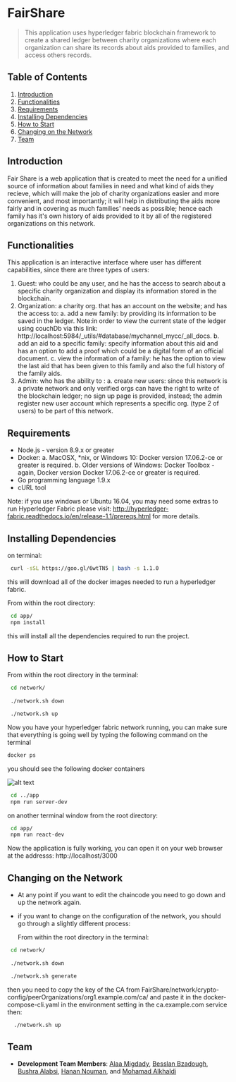 # FairShare
> This application uses hyperledger fabric blockchain framework to create a shared ledger between charity organizations where each organization can share its records about aids provided to families, and access others records.

## Table of Contents

1. [Introduction](#introduction)
1. [Functionalities](#Functionalities)
1. [Requirements](#requirements)
1. [Installing Dependencies](#installing-dependencies)
1. [How to Start](#how-to-start)
1. [Changing on the Network](#changing-on-the-network)
1. [Team](#team)


## Introduction

Fair Share is a web application that is created to meet the need for a unified source of information about families in need and what kind of aids they recieve, which will make the job of charity organizations easier and more convenient, and most importantly; it will help in distributing the aids more fairly and in covering as much families' needs as possible; hence each family has it's own history of aids provided to it by all of the registered organizations on this network.


## Functionalities

 This application is an interactive interface where user has different capabilities, since there are three types of users:
1. Guest: who could be any user, and he has the access to search about a specific charity organization and display its information stored in the blockchain.
2. Organization: a charity org. that has an account on the website; and has the access to:
	a. add a new family: by providing its information to be saved in the ledger.
		Note:in order to view the current state of the ledger using couchDb via this link: http://localhost:5984/_utils/#database/mychannel_mycc/_all_docs. 
	b. add an aid to a specific family: specify information about this aid and has an option to add a proof which could be a digital form of an   official document.
	c. view the information of a family: he has the option to view the last aid that has been given to this family and also the full history of the family aids.
3. Admin: who has the ability to :
	a. create new users: since this network is a private network and only verified orgs can have the right to write of the blockchain ledger; no sign up page is provided, instead; the admin register new user account which represents a specific org. (type 2 of users) to be part of this network. 
	


## Requirements

- Node.js - version 8.9.x or greater
- Docker:
   a. MacOSX, *nix, or Windows 10: Docker version 17.06.2-ce or greater is required.
   b. Older versions of Windows: Docker Toolbox - again, Docker version Docker 17.06.2-ce or greater is required.
- Go programming language 1.9.x
-  cURL tool


Note: if you use windows or Ubuntu 16.04, you may need some extras to run Hyperledger Fabric please visit: http://hyperledger-fabric.readthedocs.io/en/release-1.1/prereqs.html for more details.


## Installing Dependencies
on terminal:
```sh
 curl -sSL https://goo.gl/6wtTN5 | bash -s 1.1.0
 ``` 
this will download all of the docker images needed to run a hyperledger fabric.

From within the root directory:

```sh
 cd app/
 npm install
 ``` 
this will install all the dependencies required to run the project.


## How to Start

From within the root directory in the terminal:

```sh
 cd network/
 
 ./network.sh down

 ./network.sh up 
 ```
Now you have your hyperledger fabric network running, you can make sure that everything is going well by typing the following command on the terminal 

```sh
docker ps
```
you should see the following docker containers

![alt text](https://user-images.githubusercontent.com/25823515/40872699-302773de-665b-11e8-84b1-de478b4ff403.png)


```sh
 cd ../app 
 npm run server-dev
 ``` 
 on another terminal window from the root directory:

```sh
 cd app/
 npm run react-dev
 ```

Now the application is fully working, you can open it on your web browser at the addresss: http://localhost/3000

## Changing on the Network

 - At any point if you want to edit the chaincode you need to go down and up the network again.

 - if you want to change on the configuration of the network, you should go through a slightly different process:

	From within the root directory in the terminal:

```sh
 cd network/
 
 ./network.sh down

 ./network.sh generate 
 ```

then you need to copy the key of the CA from FairShare/network/crypto-config/peerOrganizations/org1.example.com/ca/ and paste it in the docker-compose-cli.yaml in the environment setting in the ca.example.com service then: 

```sh
  ./network.sh up
 ``` 


## Team
 - __Development Team Members__: 
[Alaa Migdady](https://github.com/alaamigdady), 
[Besslan Bzadough](https://github.com/Besslan), 
[Bushra Alabsi](https://github.com/BushraAlabsi), 
[Hanan Nouman](https://github.com/HananNouman), and 
[Mohamad Alkhaldi](https://github.com/MohamadAlkhaldi)